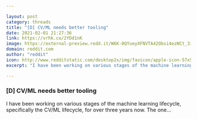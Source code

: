 ```yaml
---

layout: post
category: threads
title: "[D] CV/ML needs better tooling"
date: 2021-02-01 21:27:36
link: https://vrhk.co/2YDd1nK
image: https://external-preview.redd.it/W6K-0QYueyXFNVTA42Obsi4ezNCt_3i5K5a_NMEf9Gw.jpg?width=1200&height=628.272251309&auto=webp&crop=1200:628.272251309,smart&s=c387f79e07114e803cb089ec8db0654270e9c4f7
domain: reddit.com
author: "reddit"
icon: http://www.redditstatic.com/desktop2x/img/favicon/apple-icon-57x57.png
excerpt: "I have been working on various stages of the machine learning lifecycle, specifically the CV/ML lifecycle, for over three years now. The one..."

---
```


### [D] CV/ML needs better tooling

I have been working on various stages of the machine learning lifecycle, specifically the CV/ML lifecycle, for over three years now. The one...